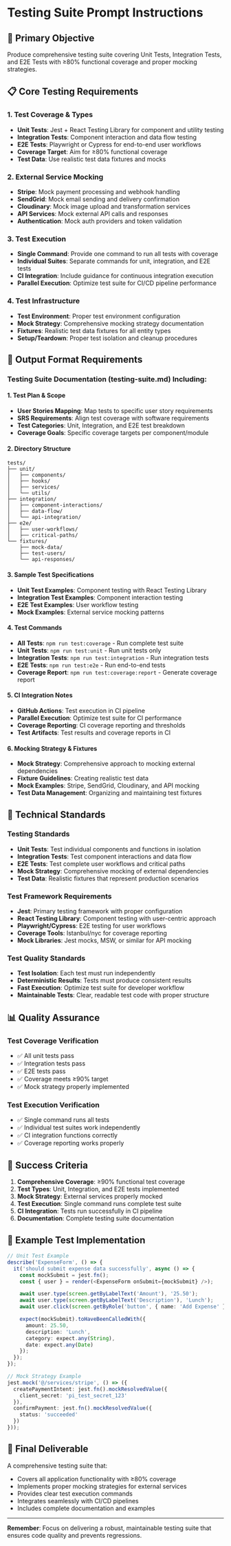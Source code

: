 # Testing Suite Prompt Instructions

## 🧪 **Primary Objective**

Produce comprehensive testing suite covering Unit Tests, Integration Tests, and E2E Tests with ≥80% functional coverage and proper mocking strategies.

## 📋 **Core Testing Requirements**

### **1. Test Coverage & Types**

- **Unit Tests**: Jest + React Testing Library for component and utility testing
- **Integration Tests**: Component interaction and data flow testing
- **E2E Tests**: Playwright or Cypress for end-to-end user workflows
- **Coverage Target**: Aim for ≥80% functional coverage
- **Test Data**: Use realistic test data fixtures and mocks

### **2. External Service Mocking**

- **Stripe**: Mock payment processing and webhook handling
- **SendGrid**: Mock email sending and delivery confirmation
- **Cloudinary**: Mock image upload and transformation services
- **API Services**: Mock external API calls and responses
- **Authentication**: Mock auth providers and token validation

### **3. Test Execution**

- **Single Command**: Provide one command to run all tests with coverage
- **Individual Suites**: Separate commands for unit, integration, and E2E tests
- **CI Integration**: Include guidance for continuous integration execution
- **Parallel Execution**: Optimize test suite for CI/CD pipeline performance

### **4. Test Infrastructure**

- **Test Environment**: Proper test environment configuration
- **Mock Strategy**: Comprehensive mocking strategy documentation
- **Fixtures**: Realistic test data fixtures for all entity types
- **Setup/Teardown**: Proper test isolation and cleanup procedures

## 📁 **Output Format Requirements**

### **Testing Suite Documentation (testing-suite.md) Including:**

#### **1. Test Plan & Scope**

- **User Stories Mapping**: Map tests to specific user story requirements
- **SRS Requirements**: Align test coverage with software requirements
- **Test Categories**: Unit, Integration, and E2E test breakdown
- **Coverage Goals**: Specific coverage targets per component/module

#### **2. Directory Structure**

```
tests/
├── unit/
│   ├── components/
│   ├── hooks/
│   ├── services/
│   └── utils/
├── integration/
│   ├── component-interactions/
│   ├── data-flow/
│   └── api-integration/
├── e2e/
│   ├── user-workflows/
│   ├── critical-paths/
└── fixtures/
    ├── mock-data/
    ├── test-users/
    └── api-responses/
```

#### **3. Sample Test Specifications**

- **Unit Test Examples**: Component testing with React Testing Library
- **Integration Test Examples**: Component interaction testing
- **E2E Test Examples**: User workflow testing
- **Mock Examples**: External service mocking patterns

#### **4. Test Commands**

- **All Tests**: `npm run test:coverage` - Run complete test suite
- **Unit Tests**: `npm run test:unit` - Run unit tests only
- **Integration Tests**: `npm run test:integration` - Run integration tests
- **E2E Tests**: `npm run test:e2e` - Run end-to-end tests
- **Coverage Report**: `npm run test:coverage:report` - Generate coverage report

#### **5. CI Integration Notes**

- **GitHub Actions**: Test execution in CI pipeline
- **Parallel Execution**: Optimize test suite for CI performance
- **Coverage Reporting**: CI coverage reporting and thresholds
- **Test Artifacts**: Test results and coverage reports in CI

#### **6. Mocking Strategy & Fixtures**

- **Mock Strategy**: Comprehensive approach to mocking external dependencies
- **Fixture Guidelines**: Creating realistic test data
- **Mock Examples**: Stripe, SendGrid, Cloudinary, and API mocking
- **Test Data Management**: Organizing and maintaining test fixtures

## 🔧 **Technical Standards**

### **Testing Standards**

- **Unit Tests**: Test individual components and functions in isolation
- **Integration Tests**: Test component interactions and data flow
- **E2E Tests**: Test complete user workflows and critical paths
- **Mock Strategy**: Comprehensive mocking of external dependencies
- **Test Data**: Realistic fixtures that represent production scenarios

### **Test Framework Requirements**

- **Jest**: Primary testing framework with proper configuration
- **React Testing Library**: Component testing with user-centric approach
- **Playwright/Cypress**: E2E testing for user workflows
- **Coverage Tools**: Istanbul/nyc for coverage reporting
- **Mock Libraries**: Jest mocks, MSW, or similar for API mocking

### **Test Quality Standards**

- **Test Isolation**: Each test must run independently
- **Deterministic Results**: Tests must produce consistent results
- **Fast Execution**: Optimize test suite for developer workflow
- **Maintainable Tests**: Clear, readable test code with proper structure

## 📊 **Quality Assurance**

### **Test Coverage Verification**

- ✅ All unit tests pass
- ✅ Integration tests pass
- ✅ E2E tests pass
- ✅ Coverage meets ≥90% target
- ✅ Mock strategy properly implemented

### **Test Execution Verification**

- ✅ Single command runs all tests
- ✅ Individual test suites work independently
- ✅ CI integration functions correctly
- ✅ Coverage reporting works properly

## 🎯 **Success Criteria**

1. **Comprehensive Coverage**: ≥90% functional test coverage
2. **Test Types**: Unit, Integration, and E2E tests implemented
3. **Mock Strategy**: External services properly mocked
4. **Test Execution**: Single command runs complete test suite
5. **CI Integration**: Tests run successfully in CI pipeline
6. **Documentation**: Complete testing suite documentation

## 📝 **Example Test Implementation**

```typescript
// Unit Test Example
describe('ExpenseForm', () => {
  it('should submit expense data successfully', async () => {
    const mockSubmit = jest.fn();
    const { user } = render(<ExpenseForm onSubmit={mockSubmit} />);

    await user.type(screen.getByLabelText('Amount'), '25.50');
    await user.type(screen.getByLabelText('Description'), 'Lunch');
    await user.click(screen.getByRole('button', { name: 'Add Expense' }));

    expect(mockSubmit).toHaveBeenCalledWith({
      amount: 25.50,
      description: 'Lunch',
      category: expect.any(String),
      date: expect.any(Date)
    });
  });
});

// Mock Strategy Example
jest.mock('@/services/stripe', () => ({
  createPaymentIntent: jest.fn().mockResolvedValue({
    client_secret: 'pi_test_secret_123'
  }),
  confirmPayment: jest.fn().mockResolvedValue({
    status: 'succeeded'
  })
}));
```

## 🚀 **Final Deliverable**

A comprehensive testing suite that:

- Covers all application functionality with ≥80% coverage
- Implements proper mocking strategies for external services
- Provides clear test execution commands
- Integrates seamlessly with CI/CD pipelines
- Includes complete documentation and examples

---

**Remember**: Focus on delivering a robust, maintainable testing suite that ensures code quality and prevents regressions.

